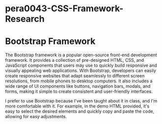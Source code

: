 # pera0043-CSS-Framework-Research

# Bootstrap Framework

The Bootstrap framework is a popular open-source front-end development framework. It provides a collection of pre-designed HTML, CSS, and JavaScript components that users may use to quickly build responsive and visually appealing web applications.
With Bootstrap, developers can easily create responsive websites that adapt seamlessly to different screen resolutions, from mobile phones to desktop computers. It also includes a wide range of UI components like buttons, navigation bars, modals, and forms, making it simple to create consistent and user-friendly interfaces. 

I prefer to use Bootstrap because I've been taught about it in class, and I'm more comfortable with it. For example, in the demo HTML provided, it's easy to select the desired elements and quickly copy and paste the code, allowing for easy adjustments.
